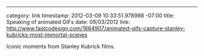 --- 
category: link
timestamp: 2012-03-09 10:33:51.978988 -07:00
title: Speaking of animated GIFs
date: 09/03/2012
link: http://www.fastcodesign.com/1664907/animated-gifs-capture-stanley-kubricks-most-immortal-scenes

Iconic moments from Stanley Kubrick films.

